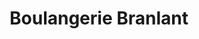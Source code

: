 ---
title: "Boulangerie Branlant"
url: /estrees-saint-denis/boulangerie-branlant/
shop: boulangerie
---